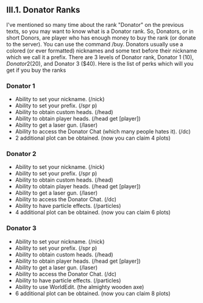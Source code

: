 <h2>III.1. Donator Ranks</h2>

I've mentioned so many time about the rank "Donator" on the previous texts, so you may want to know what is a Donator rank. So, Donators, or in short Donors, are player who has enough money to buy the rank (or donate to the server). You can use the command /buy. Donators usually use a colored (or ever formatted) nicknames and some text before their nickname which we call it a prefix. There are 3 levels of Donator rank, Donator 1 ($10), Donator 2 ($20), and Donator 3 ($40). Here is the list of perks which will you get if you buy the ranks

### Donator 1
- Ability to set your nickname. (/nick)
- Ability to set your prefix. (/spr p)
- Ability to obtain custom heads. (/head)
- Ability to obtain player heads. (/head get [player])
- Ability to get a laser gun. (/laser)
- Ability to access the Donator Chat (which many people hates it). (/dc)
- 2 additional plot can be obtained. (now you can claim 4 plots)

### Donator 2
- Ability to set your nickname. (/nick)
- Ability to set your prefix. (/spr p)
- Ability to obtain custom heads. (/head)
- Ability to obtain player heads. (/head get [player])
- Ability to get a laser gun. (/laser)
- Ability to access the Donator Chat. (/dc)
- Ability to have particle effects. (/particles)
- 4 additional plot can be obtained. (now you can claim 6 plots)

### Donator 3
- Ability to set your nickname. (/nick)
- Ability to set your prefix. (/spr p)
- Ability to obtain custom heads. (/head)
- Ability to obtain player heads. (/head get [player])
- Ability to get a laser gun. (/laser)
- Ability to access the Donator Chat. (/dc)
- Ability to have particle effects. (/particles)
- Ability to use WorldEdit. (the almighty wooden axe)
- 6 additional plot can be obtained. (now you can claim 8 plots)
